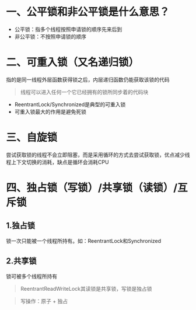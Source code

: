 
# 一、公平锁和非公平锁是什么意思？
+ 公平锁：指多个线程按照申请锁的顺序先来后到
+ 非公平锁：不按照申请锁的顺序

# 二、可重入锁（又名递归锁）
指的是同一线程外层函数获得锁之后，内层递归函数仍能获取该锁的代码

> 线程可以进入任何一个它已经拥有的锁所同步着的代码块

+ ReentrantLock/Synchronized是典型的可重入锁
+ 可重入锁最大的作用是避免死锁


# 三、自旋锁
尝试获取锁的线程不会立即阻塞，而是采用循环的方式去尝试获取锁，优点减少线程上下文切换的消耗，缺点是循环会消耗CPU


# 四、独占锁（写锁）/共享锁（读锁）/互斥锁

## 1.独占锁
锁一次只能被一个线程所持有。如：ReentrantLock和Synchronized

## 2.共享锁
锁可被多个线程所持有

> ReentrantReadWriteLock其读锁是共享锁，写锁是独占锁

> 写操作：原子 + 独占

